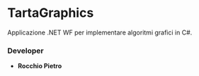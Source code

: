 # TartaGraphics
Applicazione .NET WF per implementare algoritmi grafici in C#.


### Developer
* **Rocchio Pietro**

